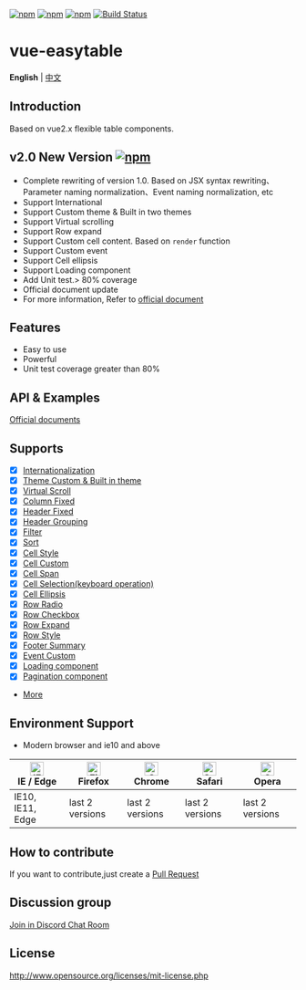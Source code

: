 [![npm](https://img.shields.io/badge/chat-on%20discord-7289da.svg)](https://discord.gg/gBm3k6r)
[![npm](https://img.shields.io/npm/v/vue-easytable.svg)](https://www.npmjs.com/package/vue-easytable)
[![npm](https://img.shields.io/npm/l/vue-easytable.svg?maxAge=2592000)](http://www.opensource.org/licenses/mit-license.php)
[![Build Status](https://travis-ci.com/huangshuwei/vue-easytable.svg?branch=master)](https://travis-ci.com/huangshuwei/vue-easytable)

# vue-easytable

**English** | [中文](./README-CN.md)

## Introduction 

Based on vue2.x flexible table components.

## v2.0 New Version  [![npm](https://img.shields.io/npm/v/vue-easytable.svg)](https://www.npmjs.com/package/vue-easytable)

- Complete rewriting of version 1.0. Based on JSX syntax rewriting、Parameter naming normalization、Event naming normalization, etc
- Support International
- Support Custom theme & Built in two themes
- Support Virtual scrolling
- Support Row expand
- Support Custom cell content. Based on `render` function
- Support Custom event
- Support Cell ellipsis
- Support Loading component
- Add Unit test.> 80% coverage
- Official document update
- For more information, Refer to [official document ](http://doc.huangsw.com/vue-easytable/#/en/doc/intro)

## Features

- Easy to use
- Powerful
- Unit test coverage greater than 80%

## API & Examples

[Official documents](http://doc.huangsw.com/vue-easytable)

## Supports

- [x] [Internationalization](http://doc.huangsw.com/vue-easytable/#/zh/doc/locale)
- [x] [Theme Custom & Built in theme](http://doc.huangsw.com/vue-easytable/#/zh/doc/theme)
- [x] [Virtual Scroll](http://doc.huangsw.com/vue-easytable/#/zh/doc/table/virtual-scroll)
- [x] [Column Fixed](http://doc.huangsw.com/vue-easytable/#/zh/doc/table/column-fixed)
- [x] [Header Fixed](http://doc.huangsw.com/vue-easytable/#/zh/doc/table/header-fixed)
- [x] [Header Grouping](http://doc.huangsw.com/vue-easytable/#/zh/doc/table/header-grouping)
- [x] [Filter](http://doc.huangsw.com/vue-easytable/#/zh/doc/table/header-filter)
- [x] [Sort](http://doc.huangsw.com/vue-easytable/#/zh/doc/table/header-sort)
- [x] [Cell Style](http://doc.huangsw.com/vue-easytable/#/zh/doc/table/cell-style)
- [x] [Cell Custom](http://doc.huangsw.com/vue-easytable/#/zh/doc/table/cell-custom)
- [x] [Cell Span](http://doc.huangsw.com/vue-easytable/#/zh/doc/table/cell-span)
- [x] [Cell Selection(keyboard operation)](http://doc.huangsw.com/vue-easytable/#/zh/doc/table/cell-selection)
- [x] [Cell Ellipsis](http://doc.huangsw.com/vue-easytable/#/zh/doc/table/cell-ellipsis)
- [x] [Row Radio](http://doc.huangsw.com/vue-easytable/#/zh/doc/table/row-radio)
- [x] [Row Checkbox](http://doc.huangsw.com/vue-easytable/#/zh/doc/table/row-checkbox)
- [x] [Row Expand](http://doc.huangsw.com/vue-easytable/#/zh/doc/table/row-expand)
- [x] [Row Style](http://doc.huangsw.com/vue-easytable/#/zh/doc/table/row-style)
- [x] [Footer Summary](http://doc.huangsw.com/vue-easytable/#/zh/doc/table/footer-summary)
- [x] [Event Custom](http://doc.huangsw.com/vue-easytable/#/zh/doc/table/event-custom)
- [x] [Loading component](http://doc.huangsw.com/vue-easytable/#/zh/doc/base/loading)
- [x] [Pagination component](http://doc.huangsw.com/vue-easytable/#/zh/doc/base/pagination)
- [More](http://doc.huangsw.com/vue-easytable)

## Environment Support

- Modern browser and ie10 and above

| [<img src="https://raw.githubusercontent.com/alrra/browser-logos/master/src/edge/edge_48x48.png" alt="IE / Edge" width="24px" height="24px" />](http://godban.github.io/browsers-support-badges/)</br>IE / Edge | [<img src="https://raw.githubusercontent.com/alrra/browser-logos/master/src/firefox/firefox_48x48.png" alt="Firefox" width="24px" height="24px" />](http://godban.github.io/browsers-support-badges/)</br>Firefox | [<img src="https://raw.githubusercontent.com/alrra/browser-logos/master/src/chrome/chrome_48x48.png" alt="Chrome" width="24px" height="24px" />](http://godban.github.io/browsers-support-badges/)</br>Chrome | [<img src="https://raw.githubusercontent.com/alrra/browser-logos/master/src/safari/safari_48x48.png" alt="Safari" width="24px" height="24px" />](http://godban.github.io/browsers-support-badges/)</br>Safari | [<img src="https://raw.githubusercontent.com/alrra/browser-logos/master/src/opera/opera_48x48.png" alt="Opera" width="24px" height="24px" />](http://godban.github.io/browsers-support-badges/)</br>Opera |
| --------------------------------------------------------------------------------------------------------------------------------------------------------------------------------------------------------------- | ----------------------------------------------------------------------------------------------------------------------------------------------------------------------------------------------------------------- | ------------------------------------------------------------------------------------------------------------------------------------------------------------------------------------------------------------- | ------------------------------------------------------------------------------------------------------------------------------------------------------------------------------------------------------------- | --------------------------------------------------------------------------------------------------------------------------------------------------------------------------------------------------------- |
| IE10, IE11, Edge                                                                                                                                                                                                | last 2 versions                                                                                                                                                                                                   | last 2 versions                                                                                                                                                                                               | last 2 versions                                                                                                                                                                                               | last 2 versions                                                                                                                                                                                           |

## How to contribute

If you want to contribute,just create a [Pull Request](https://github.com/huangshuwei/vue-easytable/pulls)

## Discussion group

[Join in Discord Chat Room](https://discord.gg/gBm3k6r)

## License

http://www.opensource.org/licenses/mit-license.php
